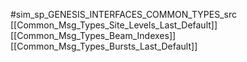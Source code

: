 #sim_sp_GENESIS_INTERFACES_COMMON_TYPES_src
[[Common_Msg_Types_Site_Levels_Last_Default]]
[[Common_Msg_Types_Beam_Indexes]]
[[Common_Msg_Types_Bursts_Last_Default]]
